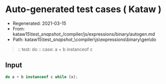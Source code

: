 # Auto-generated test cases ( Kataw )
- Regenerated: 2021-03-15
- From: kataw15\test\__snapshot__/compiler/js/expressions/binary/autogen.md
- Path: kataw15\test\__snapshot__\compiler\js\expressions\binary\gen\do
> :: test: do
> :: case: a + b instanceof c
## Input

`````js
do a + b instanceof c while (x);
`````
